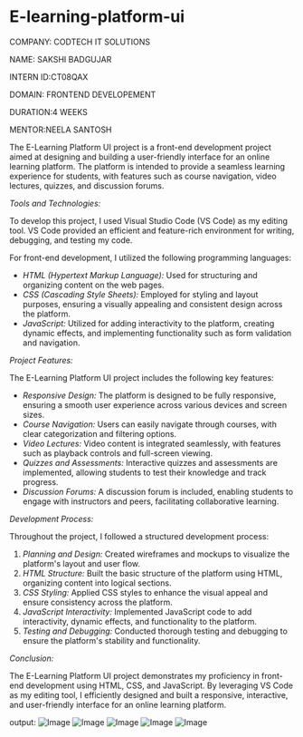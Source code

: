 # E-learning-platform-ui

COMPANY: CODTECH IT SOLUTIONS

NAME: SAKSHI BADGUJAR

INTERN ID:CT08QAX

DOMAIN: FRONTEND DEVELOPEMENT

DURATION:4 WEEKS

MENTOR:NEELA SANTOSH


The E-Learning Platform UI project is a front-end development project aimed at designing and building a user-friendly interface for an online learning platform. The platform is intended to provide a seamless learning experience for students, with features such as course navigation, video lectures, quizzes, and discussion forums.

*Tools and Technologies:*

To develop this project, I used Visual Studio Code (VS Code) as my editing tool. VS Code provided an efficient and feature-rich environment for writing, debugging, and testing my code.

For front-end development, I utilized the following programming languages:

- *HTML (Hypertext Markup Language):* Used for structuring and organizing content on the web pages.
- *CSS (Cascading Style Sheets):* Employed for styling and layout purposes, ensuring a visually appealing and consistent design across the platform.
- *JavaScript:* Utilized for adding interactivity to the platform, creating dynamic effects, and implementing functionality such as form validation and navigation.

*Project Features:*

The E-Learning Platform UI project includes the following key features:

- *Responsive Design:* The platform is designed to be fully responsive, ensuring a smooth user experience across various devices and screen sizes.
- *Course Navigation:* Users can easily navigate through courses, with clear categorization and filtering options.
- *Video Lectures:* Video content is integrated seamlessly, with features such as playback controls and full-screen viewing.
- *Quizzes and Assessments:* Interactive quizzes and assessments are implemented, allowing students to test their knowledge and track progress.
- *Discussion Forums:* A discussion forum is included, enabling students to engage with instructors and peers, facilitating collaborative learning.

*Development Process:*

Throughout the project, I followed a structured development process:

1. *Planning and Design:* Created wireframes and mockups to visualize the platform's layout and user flow.
2. *HTML Structure:* Built the basic structure of the platform using HTML, organizing content into logical sections.
3. *CSS Styling:* Applied CSS styles to enhance the visual appeal and ensure consistency across the platform.
4. *JavaScript Interactivity:* Implemented JavaScript code to add interactivity, dynamic effects, and functionality to the platform.
5. *Testing and Debugging:* Conducted thorough testing and debugging to ensure the platform's stability and functionality.

*Conclusion:*

The E-Learning Platform UI project demonstrates my proficiency in front-end development using HTML, CSS, and JavaScript. By leveraging VS Code as my editing tool, I efficiently designed and built a responsive, interactive, and user-friendly interface for an online learning platform.

output:
![Image](https://github.com/user-attachments/assets/48652c7a-b8e6-492b-8c1b-ac50b001efe5)
![Image](https://github.com/user-attachments/assets/c1df24f3-2b00-495e-a396-3edcbaf22db9)
![Image](https://github.com/user-attachments/assets/c15a8049-dd67-45f7-8f4b-1162d4be8634)
![Image](https://github.com/user-attachments/assets/d5b7d3ed-2d46-441d-a866-2ef7c457eeec)
![Image](https://github.com/user-attachments/assets/6a5c079c-de03-489f-b7b7-91fbe1d75f66)


